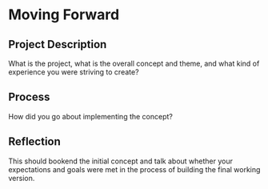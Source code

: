 # Moving Forward

## Project Description
What is the project, what is the overall concept and theme, and what kind of experience you were striving to create?

## Process
How did you go about implementing the concept?

## Reflection
This should bookend the initial concept and talk about whether your expectations and goals were met in the process of building the final working version.
